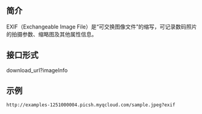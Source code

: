 ## 简介
EXIF（Exchangeable Image File）是“可交换图像文件”的缩写，可记录数码照片的拍摄参数、缩略图及其他属性信息。
## 接口形式
download_url?imageInfo

## 示例
```
http://examples-1251000004.picsh.myqcloud.com/sample.jpeg?exif
```
